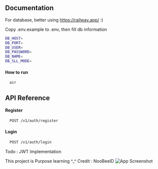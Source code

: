 
## Documentation

For database, better using https://railway.app/ :)

Copy .env.example to .env, then fill db information

```bash
DB_HOST=
DB_PORT=
DB_USER=
DB_PASSWORD=
DB_NAME=
DB_SLL_MODE=
```

#### How to run

```bash
  air
```

## API Reference


#### Register

```bash
  POST /v1/auth/register
```

#### Login
```bash
  POST /v1/auth/login
```

Todo : JWT Implementation

This project is Purpose learning ^_^
Credit : NooBeeID
![App Screenshot](https://media.tenor.com/S-88dgW5-0IAAAAC/jihyo.gif)

